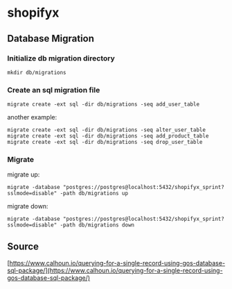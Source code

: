 # shopifyx

## Database Migration

### Initialize db migration directory

```
mkdir db/migrations
```

### Create an sql migration file

```
migrate create -ext sql -dir db/migrations -seq add_user_table
```

another example:

```
migrate create -ext sql -dir db/migrations -seq alter_user_table
migrate create -ext sql -dir db/migrations -seq add_product_table
migrate create -ext sql -dir db/migrations -seq drop_user_table
```

### Migrate

migrate up:

```
migrate -database "postgres://postgres@localhost:5432/shopifyx_sprint?sslmode=disable" -path db/migrations up
```

migrate down:

```
migrate -database "postgres://postgres@localhost:5432/shopifyx_sprint?sslmode=disable" -path db/migrations down
```

## Source

[https://www.calhoun.io/querying-for-a-single-record-using-gos-database-sql-package/](https://www.calhoun.io/querying-for-a-single-record-using-gos-database-sql-package/)
